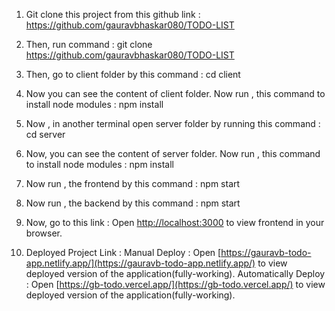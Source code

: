 1. Git clone this project from this github link : https://github.com/gauravbhaskar080/TODO-LIST

2. Then, run command : git clone https://github.com/gauravbhaskar080/TODO-LIST

3. Then, go to client folder by this command : cd client 

4. Now you can see the content of client folder. Now run , this command to install node modules : npm install 

5. Now , in another terminal open server folder by running this command : cd server 

6. Now, you can see the content of server folder. Now run , this command to install node modules : npm install 

7. Now run , the frontend by this command : npm start 

8. Now run , the backend by this command : npm start 

9. Now, go to this link  :
Open [http://localhost:3000](http://localhost:3000) to view frontend in your browser.

10. Deployed Project Link :
    Manual Deploy : Open [https://gauravb-todo-app.netlify.app/](https://gauravb-todo-app.netlify.app/) to view deployed version of the application(fully-working).
    Automatically Deploy : Open [https://gb-todo.vercel.app/](https://gb-todo.vercel.app/) to view deployed version of the application(fully-working).


